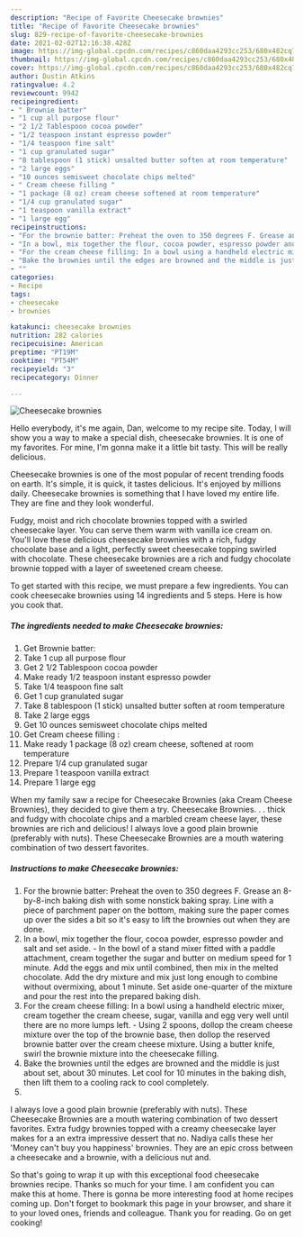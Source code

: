 ```yaml
---
description: "Recipe of Favorite Cheesecake brownies"
title: "Recipe of Favorite Cheesecake brownies"
slug: 829-recipe-of-favorite-cheesecake-brownies
date: 2021-02-02T12:16:38.428Z
image: https://img-global.cpcdn.com/recipes/c860daa4293cc253/680x482cq70/cheesecake-brownies-recipe-main-photo.jpg
thumbnail: https://img-global.cpcdn.com/recipes/c860daa4293cc253/680x482cq70/cheesecake-brownies-recipe-main-photo.jpg
cover: https://img-global.cpcdn.com/recipes/c860daa4293cc253/680x482cq70/cheesecake-brownies-recipe-main-photo.jpg
author: Dustin Atkins
ratingvalue: 4.2
reviewcount: 9942
recipeingredient:
- " Brownie batter"
- "1 cup all purpose flour"
- "2 1/2 Tablespoon cocoa powder"
- "1/2 teaspoon instant espresso powder"
- "1/4 teaspoon fine salt"
- "1 cup granulated sugar"
- "8 tablespoon (1 stick) unsalted butter soften at room temperature"
- "2 large eggs"
- "10 ounces semisweet chocolate chips melted"
- " Cream cheese filling "
- "1 package (8 oz) cream cheese softened at room temperature"
- "1/4 cup granulated sugar"
- "1 teaspoon vanilla extract"
- "1 large egg"
recipeinstructions:
- "For the brownie batter: Preheat the oven to 350 degrees F. Grease an 8-by-8-inch baking dish with some nonstick baking spray. Line with a piece of parchment paper on the bottom, making sure the paper comes up over the sides a bit so it&#39;s easy to lift the brownies out when they are done."
- "In a bowl, mix together the flour, cocoa powder, espresso powder and salt and set aside. In the bowl of a stand mixer fitted with a paddle attachment, cream together the sugar and butter on medium speed for 1 minute. Add the eggs and mix until combined, then mix in the melted chocolate. Add the dry mixture and mix just long enough to combine without overmixing, about 1 minute. Set aside one-quarter of the mixture and pour the rest into the prepared baking dish."
- "For the cream cheese filling: In a bowl using a handheld electric mixer, cream together the cream cheese, sugar, vanilla and egg very well until there are no more lumps left. Using 2 spoons, dollop the cream cheese mixture over the top of the brownie base, then dollop the reserved brownie batter over the cream cheese mixture. Using a butter knife, swirl the brownie mixture into the cheesecake filling."
- "Bake the brownies until the edges are browned and the middle is just about set, about 30 minutes. Let cool for 10 minutes in the baking dish, then lift them to a cooling rack to cool completely."
- ""
categories:
- Recipe
tags:
- cheesecake
- brownies

katakunci: cheesecake brownies 
nutrition: 282 calories
recipecuisine: American
preptime: "PT19M"
cooktime: "PT54M"
recipeyield: "3"
recipecategory: Dinner

---
```



![Cheesecake brownies](https://img-global.cpcdn.com/recipes/c860daa4293cc253/680x482cq70/cheesecake-brownies-recipe-main-photo.jpg)

Hello everybody, it's me again, Dan, welcome to my recipe site. Today, I will show you a way to make a special dish, cheesecake brownies. It is one of my favorites. For mine, I'm gonna make it a little bit tasty. This will be really delicious.

Cheesecake brownies is one of the most popular of recent trending foods on earth. It's simple, it is quick, it tastes delicious. It's enjoyed by millions daily. Cheesecake brownies is something that I have loved my entire life. They are fine and they look wonderful.

Fudgy, moist and rich chocolate brownies topped with a swirled cheesecake layer. You can serve them warm with vanilla ice cream on. You&#39;ll love these delicious cheesecake brownies with a rich, fudgy chocolate base and a light, perfectly sweet cheesecake topping swirled with chocolate. These cheesecake brownies are a rich and fudgy chocolate brownie topped with a layer of sweetened cream cheese.


To get started with this recipe, we must prepare a few ingredients. You can cook cheesecake brownies using 14 ingredients and 5 steps. Here is how you cook that.

<!--inarticleads1-->

##### The ingredients needed to make Cheesecake brownies:

1. Get  Brownie batter:
1. Take 1 cup all purpose flour
1. Get 2 1/2 Tablespoon cocoa powder
1. Make ready 1/2 teaspoon instant espresso powder
1. Take 1/4 teaspoon fine salt
1. Get 1 cup granulated sugar
1. Take 8 tablespoon (1 stick) unsalted butter soften at room temperature
1. Take 2 large eggs
1. Get 10 ounces semisweet chocolate chips melted
1. Get  Cream cheese filling :
1. Make ready 1 package (8 oz) cream cheese, softened at room temperature
1. Prepare 1/4 cup granulated sugar
1. Prepare 1 teaspoon vanilla extract
1. Prepare 1 large egg


When my family saw a recipe for Cheesecake Brownies (aka Cream Cheese Brownies), they decided to give them a try. Cheesecake Brownies. . . thick and fudgy with chocolate chips and a marbled cream cheese layer, these brownies are rich and delicious! I always love a good plain brownie (preferably with nuts). These Cheesecake Brownies are a mouth watering combination of two dessert favorites. 

<!--inarticleads2-->

##### Instructions to make Cheesecake brownies:

1. For the brownie batter: Preheat the oven to 350 degrees F. Grease an 8-by-8-inch baking dish with some nonstick baking spray. Line with a piece of parchment paper on the bottom, making sure the paper comes up over the sides a bit so it&#39;s easy to lift the brownies out when they are done.
1. In a bowl, mix together the flour, cocoa powder, espresso powder and salt and set aside. - In the bowl of a stand mixer fitted with a paddle attachment, cream together the sugar and butter on medium speed for 1 minute. Add the eggs and mix until combined, then mix in the melted chocolate. Add the dry mixture and mix just long enough to combine without overmixing, about 1 minute. Set aside one-quarter of the mixture and pour the rest into the prepared baking dish.
1. For the cream cheese filling: In a bowl using a handheld electric mixer, cream together the cream cheese, sugar, vanilla and egg very well until there are no more lumps left. - Using 2 spoons, dollop the cream cheese mixture over the top of the brownie base, then dollop the reserved brownie batter over the cream cheese mixture. Using a butter knife, swirl the brownie mixture into the cheesecake filling.
1. Bake the brownies until the edges are browned and the middle is just about set, about 30 minutes. Let cool for 10 minutes in the baking dish, then lift them to a cooling rack to cool completely.
1. 


I always love a good plain brownie (preferably with nuts). These Cheesecake Brownies are a mouth watering combination of two dessert favorites. Extra fudgy brownies topped with a creamy cheesecake layer makes for a an extra impressive dessert that no. Nadiya calls these her &#39;Money can&#39;t buy you happiness&#39; brownies. They are an epic cross between a cheesecake and a brownie, with a delicious nut and. 

So that's going to wrap it up with this exceptional food cheesecake brownies recipe. Thanks so much for your time. I am confident you can make this at home. There is gonna be more interesting food at home recipes coming up. Don't forget to bookmark this page in your browser, and share it to your loved ones, friends and colleague. Thank you for reading. Go on get cooking!
